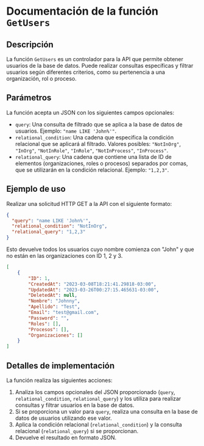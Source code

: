 Documentación de la función `GetUsers`
======================================

Descripción
-----------

La función `GetUsers` es un controlador para la API que permite obtener usuarios de la base de datos. Puede realizar
consultas específicas y filtrar usuarios según diferentes criterios, como su pertenencia a una organización, rol o
proceso.

Parámetros
----------

La función acepta un JSON con los siguientes campos opcionales:

* `query`: Una consulta de filtrado que se aplica a la base de datos de usuarios. Ejemplo: `"name LIKE 'John%'"`.
* `relational_condition`: Una cadena que especifica la condición relacional que se aplicará al filtrado. Valores
  posibles: `"NotInOrg"`, `"InOrg"`, `"NotInRole"`, `"InRole"`, `"NotInProcess"`, `"InProcess"`.
* `relational_query`: Una cadena que contiene una lista de ID de elementos (organizaciones, roles o procesos) separados
  por comas, que se utilizarán en la condición relacional. Ejemplo: `"1,2,3"`.

Ejemplo de uso
--------------

Realizar una solicitud HTTP GET a la API con el siguiente formato:

```json
{
  "query": "name LIKE 'John%'",
  "relational_condition": "NotInOrg",
  "relational_query": "1,2,3"
}
```

Esto devuelve todos los usuarios cuyo nombre comienza con "John" y que no están en las organizaciones con ID 1, 2 y 3.

```json
[
    {
        "ID": 1,
        "CreatedAt": "2023-03-08T18:21:41.29818-03:00",
        "UpdatedAt": "2023-03-26T00:27:15.465631-03:00",
        "DeletedAt": null,
        "Nombre": "Johnny",
        "Apellido": "Test",
        "Email": "test@gmail.com",
        "Password": "",
        "Roles": [],
        "Procesos": [],
        "Organizaciones": []
    }
]
```

Detalles de implementación
--------------------------

La función realiza las siguientes acciones:

1. Analiza los campos opcionales del JSON proporcionado (`query`, `relational_condition`, `relational_query`) y los
   utiliza para realizar consultas y filtrar usuarios en la base de datos.
2. Si se proporciona un valor para `query`, realiza una consulta en la base de datos de usuarios utilizando ese valor.
3. Aplica la condición relacional (`relational_condition`) y la consulta relacional (`relational_query`) si se
   proporcionan.
4. Devuelve el resultado en formato JSON.